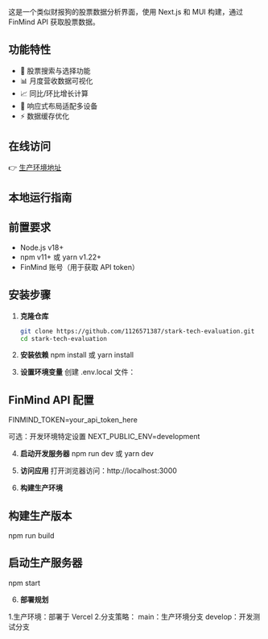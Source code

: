 


这是一个类似财报狗的股票数据分析界面，使用 Next.js 和 MUI 构建，通过 FinMind API 获取股票数据。


## 功能特性

- 🚀 股票搜索与选择功能
- 📊 月度营收数据可视化
- 📈 同比/环比增长计算
- 📱 响应式布局适配多设备
- ⚡ 数据缓存优化

## 在线访问

👉 [生产环境地址](https://stark-tech-evaluation.vercel.app/)  

## 本地运行指南

## 前置要求
- Node.js v18+
- npm v11+ 或 yarn v1.22+
- FinMind 账号（用于获取 API token）

## 安装步骤
1. **克隆仓库**
   ```bash
   git clone https://github.com/1126571387/stark-tech-evaluation.git
   cd stark-tech-evaluation

2. **​安装依赖**
npm install 或 yarn install

3. **​设置环境变量**
创建 .env.local 文件：
## FinMind API 配置
FINMIND_TOKEN=your_api_token_here

可选：开发环境特定设置
NEXT_PUBLIC_ENV=development

4. **​启动开发服务器**
npm run dev 或  yarn dev

5. **访问应用**
打开浏览器访问：http://localhost:3000

6. **​构建生产环境**
## 构建生产版本
npm run build

## 启动生产服务器
npm start

6. **​部署规划**

1.生产环境：部署于 Vercel
2.分支策略：
main：生产环境分支
develop：开发测试分支

